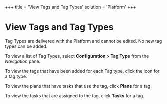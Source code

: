 +++
title = 'View Tags and Tag Types'
solution = 'Platform'
+++

# View Tags and Tag Types

Tag Types are delivered with the Platform and cannot be edited. No new
tag types can be added.

To view a list of Tag Types, select **Configuration \> Tag Type** from
the *Navigation* pane.

To view the tags that have been added for each Tag type, click the icon
for a tag type.

To view the plans that have tasks that use the tag, click **Plans** for
a tag.

To view the tasks that are assigned to the tag, click **Tasks** for a
tag.
